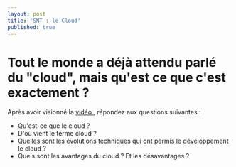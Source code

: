 ```yaml
---
layout: post
title: 'SNT : le Cloud'
published: true
---
```





# Tout le monde a déjà attendu parlé du "cloud", mais qu'est ce que c'est exactement ?

Après avoir visionné la <a href="https://www.youtube.com/watch?v=5YawCCUxa_E&feature=youtu.be">vidéo </a>, répondez aux questions suivantes : 

- Qu'est-ce que le cloud ?
- D'où vient le terme cloud ?
- Quelles sont les évolutions techniques qui ont permis le développement le cloud ? 
- Quels sont les avantages du cloud ? Et les désavantages ? 





